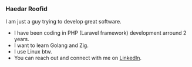 ### Haedar Roofid

I am just a guy trying to develop great software.

- I have been coding in PHP (Laravel framework) development arround 2 years.
- I want to learn Golang and Zig.
- I use Linux btw.
- You can reach out and connect with me on [LinkedIn](https://linkedin.com/in/haedarr).
